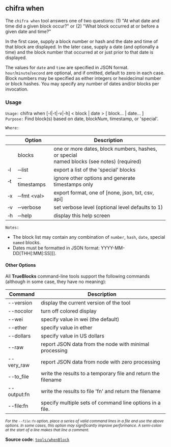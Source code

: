 ## chifra when

The `chifra when` tool answers one of two questions: (1) "At what date and time did a given block occur?" or (2) "What block occurred at or before a given date and time?"

In the first case, supply a block number or hash and the date and time of that block are displayed. In the later case, supply a date (and optionally a time) and the block number that occurred at or just prior to that date is displayed.

The values for `date` and `time` are specified in JSON format. `hour`/`minute`/`second` are optional, and if omitted, default to zero in each case. Block numbers may be specified as either integers or hexidecimal number or block hashes. You may specify any number of dates and/or blocks per invocation.

### Usage

`Usage:`    chifra when [-l|-t|-v|-h] &lt; block | date &gt; [ block... | date... ]  
`Purpose:`  Find block(s) based on date, blockNum, timestamp, or 'special'.

`Where:`

|          | Option                        | Description                                                                                  |
| -------- | ----------------------------- | -------------------------------------------------------------------------------------------- |
|          | blocks                        | one or more dates, block numbers, hashes, or special<br/>named blocks (see notes) (required) |
| &#8208;l | &#8208;&#8208;list            | export a list of the 'special' blocks                                                        |
| &#8208;t | &#8208;&#8208;timestamps      | ignore other options and generate timestamps only                                            |
| &#8208;x | &#8208;&#8208;fmt &lt;val&gt; | export format, one of [none, json, txt, csv, api]                                            |
| &#8208;v | &#8208;&#8208;verbose         | set verbose level (optional level defaults to 1)                                             |
| &#8208;h | &#8208;&#8208;help            | display this help screen                                                                     |

`Notes:`

- The block list may contain any combination of `number`, `hash`, `date`, special `named` blocks.
- Dates must be formatted in JSON format: YYYY-MM-DD[THH[:MM[:SS]]].

#### Other Options

All **TrueBlocks** command-line tools support the following commands (although in some case, they have no meaning):

| Command     | Description                                                   |
| ----------- | ------------------------------------------------------------- |
| --version   | display the current version of the tool                       |
| --nocolor   | turn off colored display                                      |
| --wei       | specify value in wei (the default)                            |
| --ether     | specify value in ether                                        |
| --dollars   | specify value in US dollars                                   |
| --raw       | report JSON data from the node with minimal processing        |
| --very_raw  | report JSON data from node with zero processing               |
| --to_file   | write the results to a temporary file and return the filename |
| --output:fn | write the results to file 'fn' and return the filename        |
| --file:fn   | specify multiple sets of command line options in a file.      |

<small>*For the `--file:fn` option, place a series of valid command lines in a file and use the above options. In some cases, this option may significantly improve performance. A semi-colon at the start of a line makes that line a comment.*</small>

**Source code**: [`tools/whenBlock`](https://github.com/TrueBlocks/trueblocks-core/tree/master/src/tools/whenBlock)

